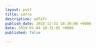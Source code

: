 ```yaml
---
layout: post
title: safre
description: adfafr
publish_date: 2018-12-31 18:30:00 +0000
date: 2019-01-04 10:31:05 +0000
published: false

---
```

